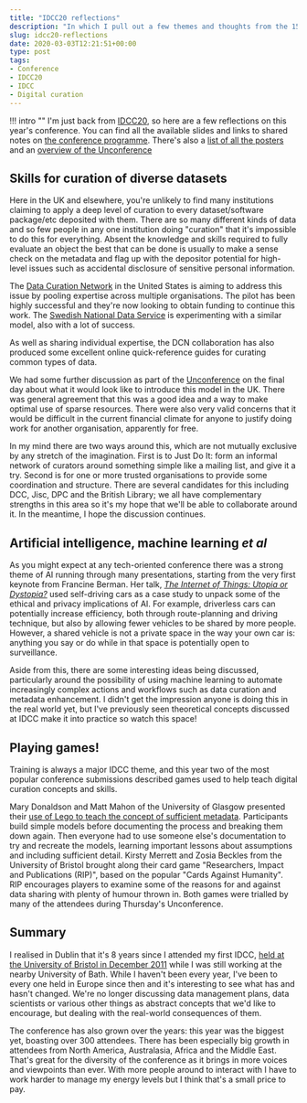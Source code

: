 ```yaml
---
title: "IDCC20 reflections"
description: "In which I pull out a few themes and thoughts from the 15th International Digital Curation Conference in Dublin"
slug: idcc20-reflections
date: 2020-03-03T12:21:51+00:00
type: post
tags:
- Conference
- IDCC20
- IDCC
- Digital curation
---
```


!!! intro ""
    I'm just back from [IDCC20][],
    so here are a few reflections on this year's conference.
    You can find all the available slides and links to shared notes
    on [the conference programme][programme].
    There's also a [list of all the posters][posters]
    and an [overview of the Unconference][Unconference]

[IDCC20]: http://www.dcc.ac.uk/events/idcc20/
[programme]: http://www.dcc.ac.uk/events/idcc20/programme
[posters]: http://www.dcc.ac.uk/events/idcc20/posters

## Skills for curation of diverse datasets

Here in the UK and elsewhere,
you're unlikely to find many institutions
claiming to apply a deep level of curation
to every dataset/software package/etc
deposited with them.
There are so many different kinds of data
and so few people in any one institution doing "curation"
that it's impossible to do this for everything.
Absent the knowledge and skills required
to fully evaluate an object
the best that can be done is usually to make a sense check on the metadata
and flag up with the depositor potential for high-level issues
such as accidental disclosure of sensitive personal information.

The [Data Curation Network][DCN] in the United States
is aiming to address this issue by
pooling expertise across multiple organisations.
The pilot has been highly successful
and they're now looking to obtain funding
to continue this work.
The [Swedish National Data Service][SND]
is experimenting with a similar model,
also with a lot of success.

As well as sharing individual expertise,
the DCN collaboration has also produced
some excellent online quick-reference guides
for curating common types of data.

We had some further discussion 
as part of the [Unconference][] on the final day
about what it would look like
to introduce this model in the UK.
There was general agreement that this was a good idea
and a way to make optimal use of sparse resources.
There were also very valid concerns
that it would be difficult in the current financial climate
for anyone to justify doing work for another organisation,
apparently for free.

In my mind there are two ways around this,
which are not mutually exclusive
by any stretch of the imagination.
First is to Just Do It:
form an informal network of curators
around something simple like a mailing list,
and give it a try.
Second is for one or more trusted organisations
to provide some coordination and structure.
There are several candidates for this
including DCC, Jisc, DPC and the British Library;
we all have complementary strengths in this area
so it's my hope that we'll be able to collaborate around it.
In the meantime,
I hope the discussion continues.

[DCN]: https://datacurationnetwork.org/
[SND]: https://snd.gu.se/en
[Unconference]: http://www.dcc.ac.uk/events/idcc20/unconference

## Artificial intelligence, machine learning *et al*

As you might expect at any tech-oriented conference
there was a strong theme of AI running through many presentations,
starting from the very first keynote from Francine Berman.
Her talk,
[*The Internet of Things: Utopia or Dystopia?*](https://doi.org/10.5281/zenodo.3688658)
used self-driving cars as a case study
to unpack some of the ethical and privacy implications of AI.
For example,
driverless cars can potentially increase efficiency,
both through route-planning and driving technique,
but also by allowing fewer vehicles to be shared by more people.
However,
a shared vehicle is not a private space in the way your own car is:
anything you say or do while in that space
is potentially open to surveillance.

Aside from this,
there are some interesting ideas being discussed,
particularly around the possibility of using machine learning
to automate increasingly complex actions and workflows
such as data curation and metadata enhancement.
I didn't get the impression anyone is doing this in the real world yet,
but I've previously seen theoretical concepts discussed at IDCC
make it into practice
so watch this space!

## Playing games!

Training is always a major IDCC theme,
and this year two of the most popular conference submissions
described games used to help teach
digital curation concepts and skills.

Mary Donaldson and Matt Mahon of the University of Glasgow
presented their [use of Lego to teach the concept of sufficient metadata](https://doi.org/10.5281/zenodo.3685685).
Participants build simple models
before documenting the process and breaking them down again.
Then everyone had to use someone else's documentation
to try and recreate the models,
learning important lessons about assumptions and including sufficient detail.
Kirsty Merrett and Zosia Beckles from the University of Bristol
brought along their card game "Researchers, Impact and Publications (RIP)",
based on the popular "Cards Against Humanity".
RIP encourages players to examine some of the reasons
for and against data sharing
with plenty of humour thrown in.
Both games were trialled by many of the attendees
during Thursday's Unconference.

## Summary

I realised in Dublin that
it's 8 years since I attended my first IDCC,
[held at the University of Bristol in December 2011][IDCC11]
while I was still working at the nearby University of Bath.
While I haven't been every year,
I've been to every one held in Europe since then
and it's interesting to see what has and hasn't changed.
We're no longer discussing data management plans,
data scientists or various other things
as abstract concepts that we'd like to encourage,
but dealing with the real-world consequences of them.

The conference has also grown over the years:
this year was the biggest yet,
boasting over 300 attendees.
There has been especially big growth in attendees
from North America, Australasia, Africa and the Middle East.
That's great for the diversity of the conference
as it brings in more voices and viewpoints than ever.
With more people around to interact with
I have to work harder to manage my energy levels
but I think that's a small price to pay.

[IDCC11]: http://www.dcc.ac.uk/events/idcc11

<!--  LocalWords:  IDCC
 -->
